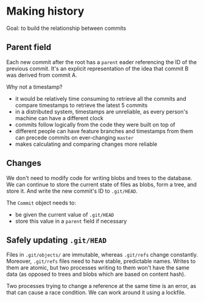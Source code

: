 # Making history

Goal: to build the relationship between commits

## Parent field

Each new commit after the root has a `parent` eader referencing the ID
of the previous commit. It's an explicit representation of the idea that
commit B was derived from commit A.

Why not a timestamp?
- it would be relatively time consuming to retrieve all the commits and
compare timestamps to retrieve the latest 5 commits
- in a distributed system, timestamps are unreliable, as every person's
machine can have a different clock
- commits follow logically from the code they were built on top of
- different people can have feature branches and timestamps from them
can precede commits on ever-changing `master`
- makes calculating and comparing changes more reliable

## Changes

We don't need to modify code for writing blobs and trees to the database.
We can continue to store the current state of files as blobs, form a tree,
and store it. And write the new commit's ID to `.git/HEAD`.

The `Commit` object needs to:
- be given the current value of `.git/HEAD`
- store this value in a `parent` field if necessary

## Safely updating `.git/HEAD`

Files in `.git/objects/` are immutable, whereas `.git/refs` change constantly.
Moreover, `.git/refs` files need to have stable, predictable names. Writes to them
are atomic, but two processes writing to them won't have the same data (as opposed
to trees and blobs which are based on content hash).

Two processes trying to change a reference at the same time is an error, as that
can cause a race condition. We can work around it using a lockfile.